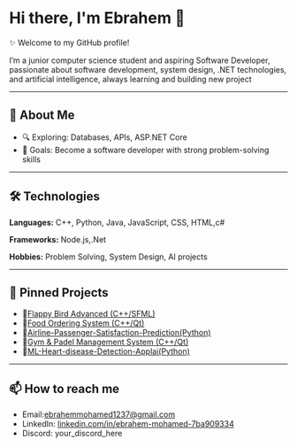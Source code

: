 # Hi there, I'm Ebrahem 👋

✨ Welcome to my GitHub profile!

I’m a junior computer science student and aspiring Software Developer, passionate about software development, system design, .NET technologies, and artificial intelligence, always learning and building new project

---

## 🚀 About Me
- 🔍 Exploring: Databases, APIs, ASP.NET Core 
- 🎯 Goals: Become a software developer with strong problem-solving skills  

---

## 🛠️ Technologies
**Languages:** C++, Python, Java, JavaScript, CSS, HTML,c# 

**Frameworks:** Node.js,.Net 

**Hobbies:** Problem Solving, System Design, AI projects  

---

## 📌 Pinned Projects
- 🔹[Flappy Bird Advanced (C++/SFML)](link_here)
- 🔹[Food Ordering System (C++/Qt)](link_here)
- 🔹[Airline-Passenger-Satisfaction-Prediction(Python)](link_here)
- 🔹[Gym & Padel Management System (C++/Qt)](link_here)
- 🔹[ML-Heart-disease-Detection-Applai(Python)](link_here)
---

## 📫 How to reach me
- Email:ebrahemmohamed1237@gmail.com 
- LinkedIn: [linkedin.com/in/ebrahem-mohamed-7ba909334](https://www.linkedin.com/in/ebrahem-mohamed-7ba909334/)  
- Discord: your_discord_here 
